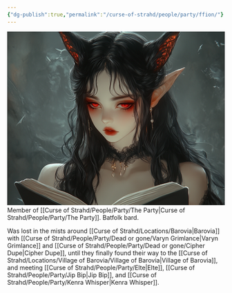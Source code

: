 ```yaml
---
{"dg-publish":true,"permalink":"/curse-of-strahd/people/party/ffion/"}
---
```


![Ffion.webp|500](/img/user/Curse%20of%20Strahd/Images/Ffion.webp)
Member of [[Curse of Strahd/People/Party/The Party\|Curse of Strahd/People/Party/The Party]].
Batfolk bard.

Was lost in the mists around [[Curse of Strahd/Locations/Barovia\|Barovia]] with [[Curse of Strahd/People/Party/Dead or gone/Varyn Grimlance\|Varyn Grimlance]] and [[Curse of Strahd/People/Party/Dead or gone/Cipher Dupe\|Cipher Dupe]], until they finally found their way to the [[Curse of Strahd/Locations/Village of Barovia/Village of Barovia\|Village of Barovia]], and meeting [[Curse of Strahd/People/Party/Elte\|Elte]], [[Curse of Strahd/People/Party/Jip Bip\|Jip Bip]], and [[Curse of Strahd/People/Party/Kenra Whisper\|Kenra Whisper]].